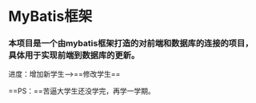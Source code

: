 

# MyBatis框架

### 		本项目是一个由mybatis框架打造的对前端和数据库的连接的项目，具体用于实现前端到数据库的更新。



进度：增加新学生——>==修改学生==



==PS：==苦逼大学生还没学完，再学一学期。

